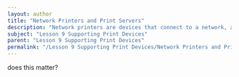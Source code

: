 ```yaml
---
layout: author
title: "Network Printers and Print Servers"
description: "Network printers are devices that connect to a network, allowing multiple users to print documents without needing a direct connection to a computer. Print servers are dedicated devices or software that manage print jobs sent from various users across the network to the printer. They simplify the printing process by allowing users to send their print requests to a central server, which then queues and processes these requests efficiently. Understanding how to configure, manage, and troubleshoot network printers and print servers is crucial in maintaining effective printing services in a networked environment."
subject: "Lesson 9 Supporting Print Devices"
parent: "Lesson 9 Supporting Print Devices"
permalink: "/Lesson 9 Supporting Print Devices/Network Printers and Print Servers/"
---
```


does this matter?
